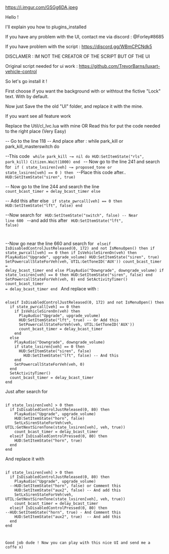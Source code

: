 <img>https://i.imgur.com/GSGg6DA.jpeg</img>


Hello !

I'll explain you how to plugins_installed

If you have any problem with the UI, contact me via discord : @Forley#8685

If you have problem with the script : https://discord.gg/WBmCPCNdk5


DISCLAMER : IM NOT THE CREATOR OF THE SCRIPT BUT OF THE UI

Original script needed for ui work  : https://github.com/TrevorBarns/luxart-vehicle-control




So let's go install it !


First choose if you want the background with or withtout  the fictive "Lock" text. With by default.

Now just Save the the old "UI" folder, and replace it with the mine.

If you want see all feature work

Replace the Util/cl_lvc.lua with mine OR Read this for put the code needed to the right place (Very Easy)


-- Go to the line 118
-- And place after :
while park_kill or park_kill_masterswitch do

--This code
<code>
while park_kill ~= nil do
       HUD:SetItemState("rls", park_kill)
       Citizen.Wait(1000)
     end
</code>
 -- Now go to the line 241 and search for
<code>
if ( state_lxsiren[veh] ~= proposed_tone or state_lxsiren[veh] == 0 ) then
</code>
--Place this code after..
<code>
  HUD:SetItemState("siren", true)
</code>

-- Now go to the line 244 and search the line
<code>
count_bcast_timer = delay_bcast_timer
else
</code>

-- Add this after else
<code>
if state_pwrcall[veh] == 0 then
    HUD:SetItemState("lft", false)
end
</code>

--Now search for
<code>
HUD:SetItemState("switch", false)  -- Near line 600
</code>
--and add this after
<code>
HUD:SetItemState("lft", false)

</code>







--Now go near the line 660 and search for
<code>
elseif IsDisabledControlJustReleased(0, 172) and not IsMenuOpen() then
  if state_pwrcall[veh] == 0 then
    if IsVehicleSirenOn(veh) then
      PlayAudio("Upgrade", upgrade_volume)
      HUD:SetItemState("siren", true)
      SetPowercallStateForVeh(veh, UTIL:GetToneID('AUX'))
      count_bcast_timer = delay_bcast_timer
    end
  else
    PlayAudio("Downgrade", downgrade_volume)
    if state_lxsiren[veh] == 0 then
      HUD:SetItemState("siren", false)
    end
    SetPowercallStateForVeh(veh, 0)
  end
  SetActivityTimer()
  count_bcast_timer = delay_bcast_timer
end
</code>
And replace with :


<code>
elseif IsDisabledControlJustReleased(0, 172) and not IsMenuOpen() then
  if state_pwrcall[veh] == 0 then
    if IsVehicleSirenOn(veh) then
      PlayAudio("Upgrade", upgrade_volume)
      HUD:SetItemState("lft", true) -- Or Add this
      SetPowercallStateForVeh(veh, UTIL:GetToneID('AUX'))
      count_bcast_timer = delay_bcast_timer
    end
  else
    PlayAudio("Downgrade", downgrade_volume)
    if state_lxsiren[veh] == 0 then
      HUD:SetItemState("siren", false)
        HUD:SetItemState("lft", false) -- And this
    end
    SetPowercallStateForVeh(veh, 0)
  end
  SetActivityTimer()
  count_bcast_timer = delay_bcast_timer
end
</code>



Just after search for



<code>
if state_lxsiren[veh] > 0 then
  if IsDisabledControlJustReleased(0, 80) then
    PlayAudio("Upgrade", upgrade_volume)
    HUD:SetItemState("horn", false)
    SetLxSirenStateForVeh(veh, UTIL:GetNextSirenTone(state_lxsiren[veh], veh, true))
    count_bcast_timer = delay_bcast_timer
  elseif IsDisabledControlPressed(0, 80) then
    HUD:SetItemState("horn", true)
  end
end
</code>



And replace it with

<code>
if state_lxsiren[veh] > 0 then
  if IsDisabledControlJustReleased(0, 80) then
    PlayAudio("Upgrade", upgrade_volume)
  --HUD:SetItemState("horn", false) or Comment this
    HUD:SetItemState("aux2", false) -- And add this
    SetLxSirenStateForVeh(veh, UTIL:GetNextSirenTone(state_lxsiren[veh], veh, true))
    count_bcast_timer = delay_bcast_timer
  elseif IsDisabledControlPressed(0, 80) then
--HUD:SetItemState("horn", true) - And Comment this
    HUD:SetItemState("aux2", true)  -- And add this
  end
end
</ode>






Good job dude !
Now you can play with this nice UI and send me a coffe x)
